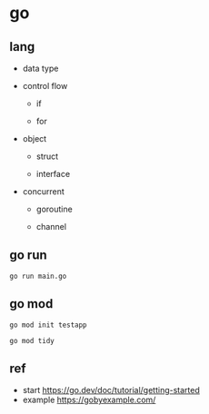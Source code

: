 
# go


## lang

- data type

- control flow

    - if

    - for

- object

    - struct

    - interface

- concurrent

    - goroutine

    - channel

## go run


```
go run main.go
```


## go mod

```
go mod init testapp

go mod tidy
```

## ref

- start https://go.dev/doc/tutorial/getting-started
- example https://gobyexample.com/